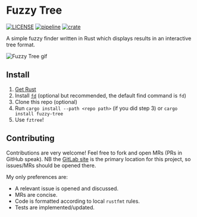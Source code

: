 Fuzzy Tree
==========

[![LICENSE](https://img.shields.io/badge/license-MIT-blue.svg)](LICENSE)
[![pipeline](https://gitlab.com/lewisbelcher/fuzzy-tree/badges/master/pipeline.svg)](https://gitlab.com/lewisbelcher/fuzzy-tree/pipelines)
[![crate](https://img.shields.io/crates/v/fuzzy-tree.svg)](https://crates.io/crates/fuzzy-tree)

A simple fuzzy finder written in Rust which displays results in an interactive
tree format.

![Fuzzy Tree gif](https://gitlab.com/lewisbelcher/fuzzy-tree/-/raw/master/static/fztree.gif)


Install
-------

1. [Get Rust](https://www.rust-lang.org/tools/install)
2. Install [`fd`](https://crates.io/crates/fd-find) (optional but recommended, the default find command is `fd`)
3. Clone this repo (optional)
4. Run `cargo install --path <repo path>` (if you did step 3) or `cargo install fuzzy-tree`
5. Use `fztree`!


Contributing
------------

Contributions are very welcome! Feel free to fork and open MRs (PRs in GitHub
speak). NB the [GitLab site](https://gitlab.com/lewisbelcher/fuzzy-tree) is
the primary location for this project, so issues/MRs should be opened there.

My only preferences are:
* A relevant issue is opened and discussed.
* MRs are concise.
* Code is formatted according to local `rustfmt` rules.
* Tests are implemented/updated.
